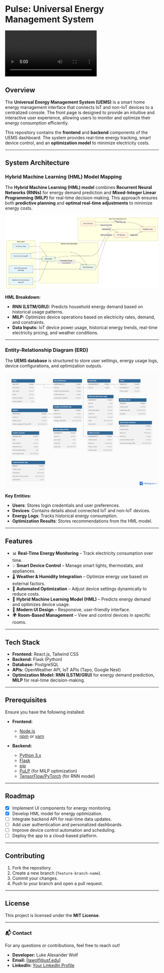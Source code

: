 # Pulse: Universal Energy Management System

![Smart Home UI](misc/Pulse_Website_Frontend.mov)

## Overview

The **Universal Energy Management System (UEMS)** is a smart home energy management interface that connects IoT and non-IoT devices to a centralized console. The front page is designed to provide an intuitive and interactive user experience, allowing users to monitor and optimize their energy consumption efficiently.

This repository contains the **frontend** and **backend** components of the UEMS dashboard. The system provides real-time energy tracking, smart device control, and an **optimization model** to minimize electricity costs.

---

## System Architecture

### Hybrid Machine Learning (HML) Model Mapping

The **Hybrid Machine Learning (HML) model** combines **Recurrent Neural Networks (RNNs)** for energy demand prediction and **Mixed-Integer Linear Programming (MILP)** for real-time decision-making. This approach ensures both **predictive planning** and **optimal real-time adjustments** to minimize energy costs.

![HML Model Mapping](misc/HML_Model.png)

**HML Breakdown:**
- **RNN (LSTM/GRU):** Predicts household energy demand based on historical usage patterns.
- **MILP:** Optimizes device operations based on electricity rates, demand, and constraints.
- **Data Inputs:** IoT device power usage, historical energy trends, real-time electricity pricing, and weather conditions.

---

### Entity-Relationship Diagram (ERD)

The **UEMS database** is structured to store user settings, energy usage logs, device configurations, and optimization outputs.

![ERD Diagram](misc/database_erd.png)

**Key Entities:**
- **Users**: Stores login credentials and user preferences.
- **Devices**: Contains details about connected IoT and non-IoT devices.
- **Energy Logs**: Tracks historical energy consumption.
- **Optimization Results**: Stores recommendations from the HML model.

---

## Features

- 📊 **Real-Time Energy Monitoring** – Track electricity consumption over time.
- 💡 **Smart Device Control** – Manage smart lights, thermostats, and appliances.
- 🌡 **Weather & Humidity Integration** – Optimize energy use based on external factors.
- 🔄 **Automated Optimization** – Adjust device settings dynamically to reduce costs.
- 🤖 **Hybrid Machine Learning Model (HML)** – Predicts energy demand and optimizes device usage.
- 🎨 **Modern UI Design** – Responsive, user-friendly interface.
- 🌍 **Room-Based Management** – View and control devices in specific rooms.

---

## Tech Stack

- **Frontend:** React.js, Tailwind CSS
- **Backend:** Flask (Python)
- **Database:** PostgreSQL
- **APIs:** OpenWeather API, IoT APIs (Tapo, Google Nest)
- **Optimization Model:** **RNN (LSTM/GRU)** for energy demand prediction, **MILP** for real-time decision-making.

---

## Prerequisites

Ensure you have the following installed:

- **Frontend:**
  - [Node.js](https://nodejs.org/)
  - [npm](https://www.npmjs.com/) or [yarn](https://yarnpkg.com/)

- **Backend:**
  - [Python 3.x](https://www.python.org/)
  - [Flask](https://flask.palletsprojects.com/)
  - [pip](https://pip.pypa.io/en/stable/)
  - [PuLP](https://coin-or.github.io/pulp/) (for MILP optimization)
  - [TensorFlow/PyTorch](https://www.tensorflow.org/) (for RNN model)

---

## Roadmap

- [x] Implement UI components for energy monitoring.
- [x] Develop HML model for energy optimization.
- [ ] Integrate backend API for real-time data updates.
- [ ] Add user authentication and personalized dashboards.
- [ ] Improve device control automation and scheduling.
- [ ] Deploy the app to a cloud-based platform.

---

## Contributing

1. Fork the repository.
2. Create a new branch (`feature-branch-name`).
3. Commit your changes.
4. Push to your branch and open a pull request.

---

## License

This project is licensed under the **MIT License**.

---

### 📬 Contact

For any questions or contributions, feel free to reach out!

- **Developer:** Luke Alexander Wolf
- **Email:** [lawolf@usf.edu]
- **LinkedIn:** [Your LinkedIn Profile](https://linkedin.com/in/lukeawolf)

